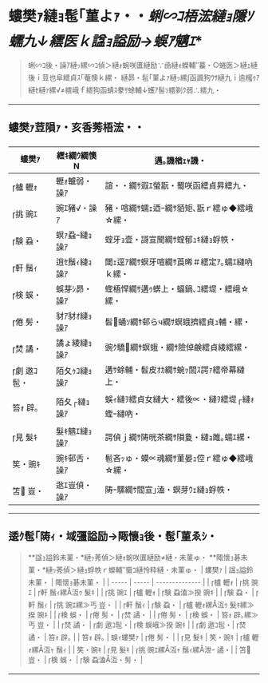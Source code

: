 ﻿# 螻樊ｧ縺ｮ髢｢菫よｧ・・*蜊∽ｺ梧浤縺ｮ隱ｿ蠕九↓繧医ｋ諡ｮ謚励→蜈ｱ魑ｴ**

> 蜊∽ｺ後・譟ｱ縺ｯ縲∽ｺ偵＞縺ｫ蜿咲匱縺励∵凾縺ｫ蠑輔″蟇・○蜷医＞縺ｪ縺後ｉ荳也阜繧貞ｽ｢菴懊ｋ縲・ 
> 縺昴・髢｢菫よｧ縺ｯ縲∫函諷狗ｳｻ縺九ｉ逾櫁ｩｱ縺ｾ縺ｧ縲√≠繧峨ｆ繧狗函蜻ｽ豢ｻ蜍輔↓蠖ｱ髻ｿ繧剃ｸ弱∴繧九・
---

## 螻樊ｧ荳隕ｧ・亥香莠梧浤・・
| 螻樊ｧ | 繧ｷ繝ｳ繝懊Ν | 邁｡譏楢ｪｬ譏・|
|------|----------|----------|
| 櫨 轣ｫ | 轣ｫ轤弱・譟ｱ | 諠・・繝ｻ遐ｴ螢翫・蜀咲函繧貞昇繧九・|
| 挑 豌ｴ | 豌ｴ豬√・譟ｱ | 豬・喧繝ｻ蠕ｪ迺ｰ繝ｻ貊矩､翫ｒ繧ゅ◆繧峨☆縲・|
| 験 蝨・| 螟ｧ蝨ｰ縺ｮ譟ｱ | 螳牙ｮ壹・謌宣聞繝ｻ螳郁ｭｷ縺ｮ蜉帙・|
| 軒 鬚ｨ | 逍ｾ鬚ｨ縺ｮ譟ｱ | 閾ｪ逕ｱ繝ｻ螟牙喧繝ｻ莨晞＃繧定ｱ｡蠕ｴ縺吶ｋ縲・|
| 検 蜈・| 蜈芽ｼ昴・譟ｱ | 蟶梧悍繝ｻ遘ｩ蠎上・蝠鍋､ｺ繧堤・繧峨☆縲・|
| 倦 髣・| 豺ｱ豺ｵ縺ｮ譟ｱ | 髫蛹ｿ繝ｻ邨らч繝ｻ螟蛾擠繧貞ｭ輔・縲・|
| 焚 譎・| 譎ょ綾縺ｮ譟ｱ | 豌ｸ驕繝ｻ螟蛾・繝ｻ險倬鹸繧貞綾繧縲・|
| 劇 遨ｺ髢・| 陌夂ｩｺ縺ｮ譟ｱ | 遘ｻ蜍輔・髫皮ｵｶ繝ｻ蜿ｯ閭ｽ諤ｧ繧帝幕縺上・|
| 笞ｫ 辟｡ | 陌夂┌縺ｮ譟ｱ | 蜈ｨ縺ｦ繧貞女縺大・繧後∝・縺ｦ繧堤┌縺ｫ蟶ｰ縺吶・|
| 見 髮ｷ | 髮ｷ魑ｴ縺ｮ譟ｱ | 諤偵ｊ繝ｻ陦晄茶繝ｻ隕夐・縺ｮ雎｡蠕ｴ縲・|
| 笶・豌ｷ | 豌ｷ邨舌・譟ｱ | 髱吝ｯゅ・蟆∝魂繝ｻ菫晏ｭ倥ｒ繧ゅ◆繧峨☆縲・|
| 笘 豈・| 逖ｴ豈偵・譟ｱ | 陦ｰ騾繝ｻ閻宣｣溘・螟芽ｳｪ縺ｮ蜉帙・|

---

## 逶ｸ髢｢陦ｨ・域彊謚励→陬懷ｮ後・髢｢菫ゑｼ・
> **諡ｮ謚鈴未菫・*縺ｯ莠偵＞縺ｫ蜿咲匱縺励≠縺・未菫ゅ・ 
> **陬懷ｮ碁未菫・*縺ｯ莠偵＞縺ｮ蜉帙ｒ蠑輔″蜃ｺ縺怜粋縺・未菫ゅ・
| 螻樊ｧ    | 諡ｮ謚鈴未菫・ | 陬懷ｮ碁未菫・          |
| ----- | ----- | -------------- |
| 櫨 轣ｫ  | 挑 豌ｴ  | 軒 鬚ｨ縲Å沍ｩ 髮ｷ      |
| 挑 豌ｴ  | 櫨 轣ｫ  | 験 蝨溘≫揆 豌ｷ       |
| 験 蝨・ | 軒 鬚ｨ  | 挑 豌ｴ縲≫丐 豈・      |
| 軒 鬚ｨ  | 験 蝨・ | 櫨 轣ｫ縲Å沍ｩ 髮ｷ縲≫揆 豌ｷ  |
| 検 蜈・ | 倦 髣・ | 焚 譎・          |
| 倦 髣・ | 検 蜈・ | 笞ｫ 辟｡縲≫丐 豈・       |
| 焚 譎・ | 劇 遨ｺ髢・| 検 蜈峨≫揆 豌ｷ       |
| 劇 遨ｺ髢・| 焚 譎・ | 笞ｫ 辟｡            |
| 笞ｫ 辟｡   | 蜈ｨ螻樊ｧ   | 倦 髣・          |
| 見 髮ｷ  | 笶・豌ｷ   | 櫨 轣ｫ縲Å沍ｬ 鬚ｨ      |
| 笶・豌ｷ   | 見 髮ｷ  | 挑 豌ｴ縲Å沍ｬ 鬚ｨ縲Å泄ｰ 譎・|
| 笘 豈・  | 検 蜈・ | 験 蝨溘Å沍・髣・     |

---

